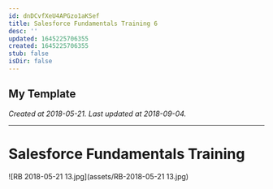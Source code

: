 ```yaml
---
id: dnDCvfXeU4APGzo1aKSef
title: Salesforce Fundamentals Training 6
desc: ''
updated: 1645225706355
created: 1645225706355
stub: false
isDir: false
---
```

My Template
---

_Created at 2018-05-21._
_Last updated at 2018-09-04._




---

# Salesforce Fundamentals Training


![RB 2018-05-21 13.jpg](assets/RB-2018-05-21 13.jpg)

